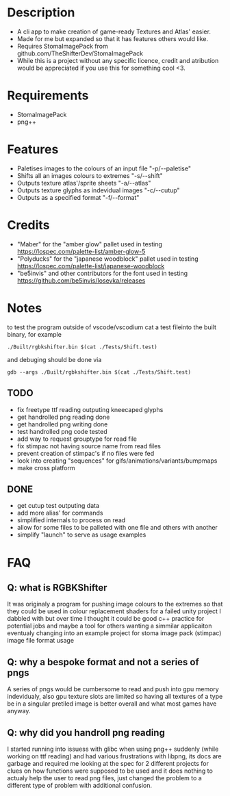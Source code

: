 # Description 
* A cli app to make creation of game-ready Textures and Atlas' easier.
* Made for me but expanded so that it has features others would like.
* Requires StomaImagePack from github.com/TheShifterDev/StomaImagePack
* While this is a project without any specific licence, credit and atribution would be appreciated if you use this for something cool \<3.
# Requirements 
* StomaImagePack
* png++
# Features
* Paletises images to the colours of an input file "-p/--paletise"
* Shifts all an images colours to extremes "-s/--shift" 
* Outputs texture atlas'/sprite sheets "-a/--atlas"
* Outputs texture glyphs as indevidual images "-c/--cutup"
* Outputs as a specified format "-f/--format"
# Credits 
* "Maber" for the "amber glow" pallet used in testing https://lospec.com/palette-list/amber-glow-5
* "Polyducks" for the "japanese woodblock" pallet used in testing https://lospec.com/palette-list/japanese-woodblock
* "be5invis" and other contributors for the font used in testing https://github.com/be5invis/Iosevka/releases
# Notes
to test the program outside of vscode/vscodium cat a test fileinto the built binary, for example
```
./Built/rgbkshifter.bin $(cat ./Tests/Shift.test)
```
and debuging should be done via
```
gdb --args ./Built/rgbkshifter.bin $(cat ./Tests/Shift.test)
```
## TODO
* fix freetype ttf reading outputing kneecaped glyphs
* get handrolled png reading done
* get handrolled png writing done
* test handrolled png code tested
* add way to request grouptype for read file
* fix stimpac not having source name from read files
* prevent creation of stimpac's if no files were fed
* look into creating "sequences" for gifs/animations/variants/bumpmaps
* make cross platform
## DONE
* get cutup test outputing data
* add more alias' for commands
* simplified internals to process on read
* allow for some files to be palleted with one file and others with another
* simplify "launch" to serve as usage examples

# FAQ
## Q: what is RGBKShifter
It was originaly a program for pushing image colours to the extremes so that
they could be used in colour replacement shaders for a failed unity project
I dabbled with but over time I thought it could be good c++ practice for
potential jobs and maybe a tool for others wanting a simmilar applicaiton
eventualy changing into an example project for stoma image pack (stimpac)
image file format usage

## Q: why a bespoke format and not a series of pngs
A series of pngs would be cumbersome to read and push into gpu memory
indevidualy, also gpu texture slots are limited so having all textures of
a type be in a singular pretiled image is better overall and what most games
have anyway.

## Q: why did you handroll png reading
I started running into issuess with glibc when using png++ suddenly
(while working on ttf reading) and had various frustrations with libpng,
its docs are garbage and required me looking at the spec for 2 different projects
for clues on how functions were supposed to be used and it does nothing
to actualy help the user to read png files, just changed the problem to 
a different type of problem with additional confusion.

